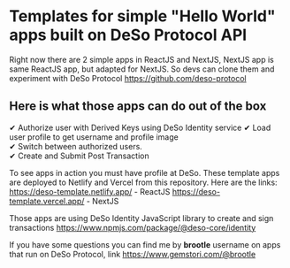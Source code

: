 # Templates for simple "Hello World" apps built on DeSo Protocol API
Right now there are 2 simple apps in ReactJS and NextJS, NextJS app is same ReactJS app, but adapted for NextJS. So devs can clone them and experiment with DeSo Protocol https://github.com/deso-protocol

## Here is what those apps can do out of the box

✔ Authorize user with Derived Keys using DeSo Identity service
✔ Load user profile to get username and profile image  
✔ Switch between authorized users.  
✔ Create and Submit Post Transaction

To see apps in action you must have profile at DeSo. 
These template apps are deployed to Netlify and Vercel from this repository. Here are the links:
https://deso-template.netlify.app/	- ReactJS
https://deso-template.vercel.app/	- NextJS

Those apps are using DeSo Identity JavaScript library to create and sign transactions https://www.npmjs.com/package/@deso-core/identity 

If you have some questions you can find me by **brootle** username on apps that run on DeSo Protocol, link https://www.gemstori.com/@brootle